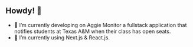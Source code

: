 ## Howdy! 👋

<!--
**ArmaanMediratta/ArmaanMediratta** is a ✨ _special_ ✨ repository because its `README.md` (this file) appears on your GitHub profile.

Here are some ideas to get you started:

- 🔭 I’m currently working on ...
- 🌱 I’m currently learning ...
- 👯 I’m looking to collaborate on ...
- 🤔 I’m looking for help with ...
- 💬 Ask me about ...
- 📫 How to reach me: ...
- 😄 Pronouns: ...
- ⚡ Fun fact: ...
-->

- 🔭 I’m currently developing on Aggie Monitor a fullstack application that notifies students at Texas A&M when their class has open seats.
- 🌱 I’m currently using Next.js & React.js.


